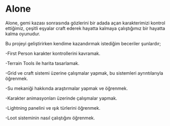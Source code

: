 # Alone

Alone, gemi kazası sonrasında gözlerini bir adada açan karakterimizi kontrol ettiğimiz, çeşitli eşyalar craft ederek hayatta kalmaya çalıştığımız bir hayatta kalma oyunudur.

Bu projeyi geliştirirken kendime kazandırmak istediğim beceriler şunlardır;

-First Person karakter kontrollerini kavramak.

-Terrain Tools ile harita tasarlamak.

-Grid ve craft sistemi üzerine çalışmalar yapmak, bu sistemleri ayrıntılarıyla öğrenmek.

-Su mekaniği hakkında araştırmalar yapmak ve öğrenmek.

-Karakter animasyonları üzerinde çalışmalar yapmak.

-Lightning panelini ve ışık türlerini öğrenmek.

-Loot sisteminin nasıl çalıştığını öğrenmek.
